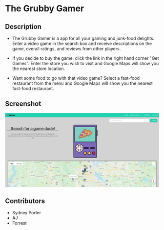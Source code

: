 # The Grubby Gamer

## Description

* The Grubby Gamer is a app for all your gaming and junk-food delights. Enter a video game in the search box and receive descriptions on the game, overall ratings, and reviews from other players. 

* If you decide to buy the game, click the link in the right hand corner "Get Games". Enter the store you wish to visit and Google Maps will show you the nearest store location. 

* Want some food to go with that video game? Select a fast-food restaurant from the menu and Google Maps will show you the nearest fast-food restaurant. 

## Screenshot
![](2020-09-23-16-22-32.png)

## Contributors

* Sydney Porter
* AJ
* Forrest

